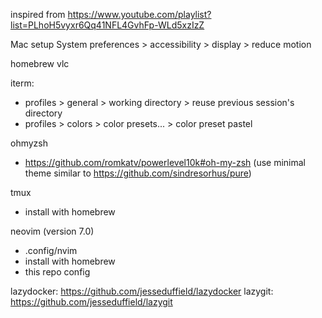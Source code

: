 inspired from https://www.youtube.com/playlist?list=PLhoH5vyxr6Qq41NFL4GvhFp-WLd5xzIzZ

Mac setup
System preferences > accessibility > display > reduce motion

homebrew
vlc

iterm:
- profiles > general > working directory > reuse previous session's directory
- profiles > colors > color presets... > color preset pastel

ohmyzsh
- https://github.com/romkatv/powerlevel10k#oh-my-zsh (use minimal theme similar to https://github.com/sindresorhus/pure)

tmux
- install with homebrew

neovim (version 7.0)
- .config/nvim
- install with homebrew
- this repo config

lazydocker: https://github.com/jesseduffield/lazydocker
lazygit: https://github.com/jesseduffield/lazygit

